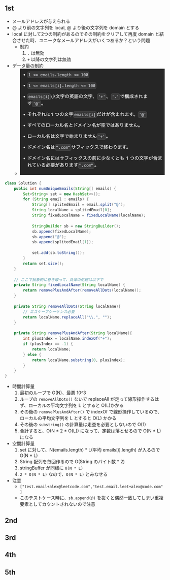 ## 1st
- メールアドレスが与えられる
- @ より前の文字列を local, @ より後の文字列を domain とする
- local に対して2つの制約があるのでその制約をクリアして再度 domain と結合させた時、ユニークなメールアドレスがいくつあるか？という問題
  - 制約
    1. `.` は無効
    2. `+` 以降の文字列は無効
- データ量の制約
  - ![img.png](img.png)
```java
class Solution {
    public int numUniqueEmails(String[] emails) {
        Set<String> set = new HashSet<>();
        for (String email : emails) {            
            String[] splitedEmail = email.split("@");
            String localName = splitedEmail[0];
            String fixedLocalName = fixedLocalName(localName);

            StringBuilder sb = new StringBuilder();
            sb.append(fixedLocalName);
            sb.append("@");
            sb.append(splitedEmail[1]);

            set.add(sb.toString());
        }
        return set.size();
    }

    // ここで抽象的に巻き取って、具体の処理は以下で
    private String fixedLocalName(String localName) {
        return removePlusAndAfter(removeAllDots(localName));
    }

    private String removeAllDots(String localName){
        // エスケープシーケンス必要
        return localName.replaceAll("\\.", "");
    }

    private String removePlusAndAfter(String localName){
        int plusIndex = localName.indexOf("+");
        if (plusIndex == -1) {
            return localName;
        } else {
            return localName.substring(0, plusIndex);
        }
    }
}
```
- 時間計算量
    1. 最初のループで O(N)、最悪 10^3
    2. ループの `removeAllDots()` ないで replaceAll が走って線形操作するはず、ローカルの平均文字列を L とすると O(L)かかる
    3. その後の `removePlusAndAfter()` で indexOf で線形操作しているので、ローカルの平均文字列を L とすると O(L) かかる
    4. その後の `substring()` の計算量は走査を必要としないので O(1)
    5. 合計すると、O(N * 2 * O(L)) になって、定数は落とせるので O(N * L) になる
- 空間計算量
    1. set に対して、N(emails.length) * L(平均 emails[i].length) が入るので O(N * L)
    2. String 配列を毎回作るので O(String のバイト数 * 2)
    3. stringBuffer が同様に `O(N * L)`
    4. `2 * O(N * L)` なので、`O(N * L)` とみなせる 
- 注意
  - `["test.email+alex@leetcode.com","test.email.leet+alex@code.com"]`
  - このテストケース時に、`sb.append(@)` を抜くと偶然一致してしまい重複要素としてカウントされないので注意
## 2nd

## 3rd

## 4th

## 5th
